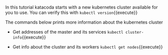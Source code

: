 In this tutorial katacoda starts with a new kubernetes cluster available for you to use. You can verify this with `kubectl version`{{execute}}

The commands below prints more information about the kubernetes cluster

- Get addresses of the master and its services `kubectl cluster-info`{{execute}}

- Get info about the cluster and its workers `kubectl get nodes`{{execute}}

